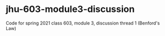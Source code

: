 # jhu-603-module3-discussion
Code for spring 2021 class 603, module 3, discussion thread 1 (Benford's Law)
